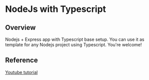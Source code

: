 # NodeJs with Typescript

## Overview

Nodejs + Express app with Typescript base setup. You can use it as template for any Nodejs project using Typescript.
You're welcome!

## Reference

[Youtube tutorial](https://www.youtube.com/watch?v=b8ZUb_Okxro)
